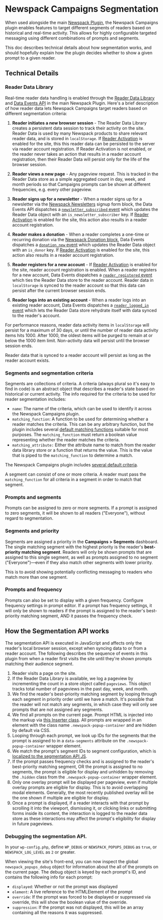 # Newspack Campaigns Segmentation

When used alongside the main [Newspack Plugin](https://github.com/Automattic/newspack-plugin/), the Newspack Campaigns plugin enables features to target different segments of readers based on historical and real-time activity. This allows for highly configurable targeted messaging using different combinations of prompts and segments.

This doc describes technical details about how segmentation works, and should hopefully explain how the plugin decides whether to show a given prompt to a given reader.

## Technical Details

### Reader Data Library

Real-time reader data handling is enabled through the [Reader Data Library](https://github.com/Automattic/newspack-plugin/blob/master/includes/reader-activation/class-reader-data.php) and [Data Events API](https://github.com/Automattic/newspack-plugin/blob/master/includes/data-events/README.md) in the main Newspack Plugin. Here's a brief description of how reader data lets Newspack Campaigns target readers based on different segmentation criteria:

1. **Reader initiates a new browser session** - The Reader Data Library creates a persistent data session to track their activity on the site. Reader Data is used by many Newspack products to share relevant reader data, and is stored in `localStorage`. If [Reader Activation](https://help.newspack.com/engagement/reader-activation-system/) is enabled for the site, this this reader data can be persisted to the server via reader account registration. If Reader Activation is not enabled, or the reader never takes an action that results in a reader account registration, then their Reader Data will persist only for the life of the browser session.

2. **Reader views a new page** - Any pageview request. This is tracked in the Reader Data store as a simple aggregated count in day, week, and month periods so that Campaigns prompts can be shown at different frequencies, e.g. every other pageview.

3. **Reader signs up for a newsletter** - When a reader signs up for a newsletter via the [Newspack Newsletters](https://github.com/Automattic/newspack-newsletters/) signup form block, the Data Events API dispatches a [`newsletter_subscribed` event](https://github.com/Automattic/newspack-plugin/blob/master/includes/data-events/README.md#newsletter_subscribed) which updates the Reader Data object with an `is_newsletter_subscriber` key. If [Reader Activation](https://help.newspack.com/engagement/reader-activation-system/) is enabled for the site, this action also results in a reader account registration.

4. **Reader makes a donation** - When a reader completes a one-time or recurring donation via the [Newspack Donation block](https://github.com/Automattic/newspack-blocks/tree/master/src/blocks/donate), Data Events dispatches a [`donation_new` event](https://github.com/Automattic/newspack-plugin/blob/master/includes/data-events/README.md#donation_new) which updates the Reader Data object with an `is_donor` key. If [Reader Activation](https://help.newspack.com/engagement/reader-activation-system/) is enabled for the site, this action also results in a reader account registration.

5. **Reader registers for a new account** -  If [Reader Activation](https://help.newspack.com/engagement/reader-activation-system/) is enabled for the site, reader account registration is enabled. When a reader registers for a new account, Data Events dispatches a [`reader_registered` event](https://github.com/Automattic/newspack-plugin/blob/master/includes/data-events/README.md#reader_registered) which ties the Reader Data store to the reader account. Reader data in `localStorage` is synced to the reader account so that this data can persist after the current browser session ends.

6. **Reader logs into an existing account** - When a reader logs into an existing reader account, Data Events dispatches a [`reader_logged_in` event](https://github.com/Automattic/newspack-plugin/blob/master/includes/data-events/README.md#reader_logged_in) which lets the Reader Data store rehydrate itself with data synced to the reader's account.

For performance reasons, reader data activity items in `localStorage` will persist for a maximum of 30 days, or until the number of reader data activity items hits 1000. After 1000, the oldest items will be purged to remain at or below the 1000 item limit. Non-activity data will persist until the browser session ends.

Reader data that is synced to a reader account will persist as long as the reader account exists.

### Segments and segmentation criteria

Segments are collections of criteria. A criteria (always plural so it's easy to find in code) is an abstract object that describes a reader's state based on historical or current activity. The info required for the criteria to be used for reader segmentation includes:

- `name`: The name of the criteria, which can be used to identify it across the Newspack Campaigns plugin.
- `matching_function`: A function to be used for determining whether a reader matches the criteria. This can be any arbitrary function, but the plugin includes several [default matching functions](https://github.com/Automattic/newspack-popups/blob/master/src/criteria/matching-functions.js) suitable for most purposes. The `matching_function` must return a boolean value representing whether the reader matches the criteria.
- `matching_attribute:` Either the attribute name to match from the reader data library store or a function that returns the value. This is the value that is piped to the `matching_function` to determine a match.

The Newspack Campaigns plugin includes [several default criteria](https://github.com/Automattic/newspack-popups/tree/master/src/criteria/default).

A segment can consist of one or more criteria. A reader must pass the `matching_function` for all criteria in a segment in order to match that segment.

### Prompts and segments

Prompts can be assigned to zero or more segments. If a prompt is assigned to zero segments, it will be shown to all readers ("Everyone"), without regard to segmentation.

### Segments and priority

Segments are assigned a priority in the **Campaigns > Segments** dashboard. The single matching segment with the highest priority is the reader's **best-priority matching segment**. Readers will only be shown prompts that are assigned to this single segment, as well as prompts assigned to no segment ("Everyone")—even if they also match other segments with lower priority.

This is to avoid showing potentially conflicting messaging to readers who match more than one segment.

### Prompts and frequency

Prompts can also be set to display with a given frequency. Configure frequency settings in prompt editor. If a prompt has frequency settings, it will only be shown to readers if the prompt is assigned to the reader's best-priority matching segment, AND it passes the frequency check.

## How the Segmentation API works

The segmentation API is executed in JavaScript and affects only the reader's local browser session, except when syncing data to or from a reader account. The following describes the sequence of events in this plugin from when a reader first visits the site until they're shown prompts matching their audience segment.

1. Reader visits a page on the site.
2. If the Reader Data Library is available, we log a pageview by incrementing the count in a store object called `pageviews`. This object tracks total number of pageviews in the past day, week, and month.
3. We find the reader's best-priority matching segment by looping through each segment in priority order until we have a match. It's possible that the reader will not match any segments, in which case they will only see prompts that are not assigned any segments.
3. We find all prompts on the current page. Prompt HTML is injected into the markup via [this Inserter class](https://github.com/Automattic/newspack-popups/blob/master/includes/class-newspack-popups-inserter.php). All prompts are wrapped in an element with the class name `.newspack-popup-container` and are hidden by default via CSS.
4. Looping through each prompt, we look up IDs for the segments that the prompt is assigned to in a `data-segments` attribute on the `.newspack-popup-container` wrapper element.
5. We match the prompt's segment IDs to segment configuration, which is [localized to the segmentation API JS](https://github.com/Automattic/newspack-popups/blob/master/includes/class-newspack-popups-inserter.php).
6. If the prompt passes frequency checks and is assigned to the reader's best-priority matching segment, OR the prompt is assigned to no segments, the prompt is eligible for display and unhidden by removing the `.hidden` class from the `.newspack-popup-container` wrapper element.
7. Only one overlay prompt will be displayed per pageview, even if multiple overlay prompts are eligible for display. This is to avoid overlapping modal elements. Generally, the most recently published overlay will be the one shown if multiple are eligible for display.
8. Once a prompt is displayed, if a reader interacts with that prompt by scrolling it into the viewport, dismissing it, or clicking links or submitting forms inside its content, the interaction is logged to the reader data store as these interactions may affect the prompt's eligibility for display in future pageviews.

### Debugging the segmentation API.

In your `wp-config.php`, define `WP_DEBUG` or `NEWSPACK_POPUPS_DEBUG` as `true`,  or `NEWSPACK_LOG_LEVEL` as `2` or greater.

When viewing the site's front-end, you can now inspect the global `newspack_popups_debug` object for information about the all of the prompts on the current page. The debug object is keyed by each prompt's ID, and contains the following info for each prompt:

- `displayed`: Whether or not the prompt was displayed
- `element`: A live reference to the HTMLElement of the prompt
- `override`: If the prompt was forced to be displayed or suppressed via override, this will show the boolean value of the override.
- `suppression`: If the prompt was not displayed, this will be an array containing all the reasons it was suppressed.
